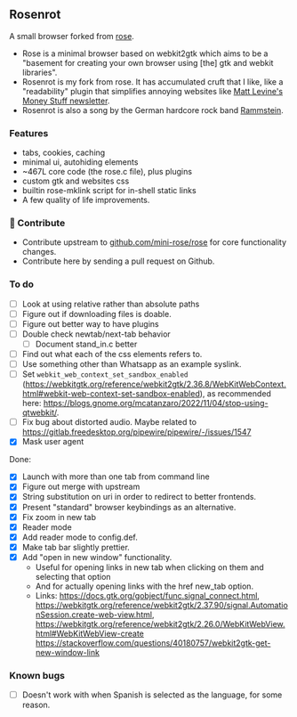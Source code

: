 ## Rosenrot

A small browser forked from [rose](https://github.com/mini-rose/rose). 

- Rose is a minimal browser based on webkit2gtk which aims to be a "basement for creating your own browser using [the] gtk and webkit libraries". 
- Rosenrot is my fork from rose. It has accumulated cruft that I like, like a "readability" plugin that simplifies annoying websites like [Matt Levine's Money Stuff newsletter](https://www.bloomberg.com/opinion/articles/2022-10-18/matt-levine-s-money-stuff-credit-suisse-was-a-reverse-meme-stock).
- Rosenrot is also a song by the German hardcore rock band [Rammstein](https://www.youtube.com/watch?v=af59U2BRRAU).

### Features

- tabs, cookies, caching
- minimal ui, autohiding elements
- ~467L core code (the rose.c file), plus plugins
- custom gtk and websites css
- builtin rose-mklink script for in-shell static links
- A few quality of life improvements.

### 👐 Contribute

- Contribute upstream to [github.com/mini-rose/rose](https://github.com/mini-rose/) for core functionality changes.
- Contribute here by sending a pull request on Github.

### To do

- [ ] Look at using relative rather than absolute paths
- [ ] Figure out if downloading files is doable.
- [ ] Figure out better way to have plugins
- [ ] Double check newtab/next-tab behavior
  - [ ] Document stand_in.c better
- [ ] Find out what each of the css elements refers to.
- [ ] Use something other than Whatsapp as an example syslink.
- [ ] Set `webkit_web_context_set_sandbox_enabled` (<https://webkitgtk.org/reference/webkit2gtk/2.36.8/WebKitWebContext.html#webkit-web-context-set-sandbox-enabled>), as recommended here: <https://blogs.gnome.org/mcatanzaro/2022/11/04/stop-using-qtwebkit/>.
- [ ] Fix bug about distorted audio. Maybe related to <https://gitlab.freedesktop.org/pipewire/pipewire/-/issues/1547>
- [x] Mask user agent

Done:

- [x] Launch with more than one tab from command line
- [x] Figure out merge with upstream
- [x] String substitution on uri in order to redirect to better frontends.
- [x] Present "standard" browser keybindings as an alternative.
- [x] Fix zoom in new tab
- [x] Reader mode
- [x] Add reader mode to config.def.
- [x] Make tab bar slightly prettier.
- [x] Add "open in new window" functionality. 
  - Useful for opening links in new tab when clicking on them and selecting that option
  - And for actually opening links with the href new_tab option.
  - Links: <https://docs.gtk.org/gobject/func.signal_connect.html>, <https://webkitgtk.org/reference/webkit2gtk/2.37.90/signal.AutomationSession.create-web-view.html>, <https://webkitgtk.org/reference/webkit2gtk/2.26.0/WebKitWebView.html#WebKitWebView-create> <https://stackoverflow.com/questions/40180757/webkit2gtk-get-new-window-link>

### Known bugs

- [ ] Doesn't work with when Spanish is selected as the language, for some reason. 
